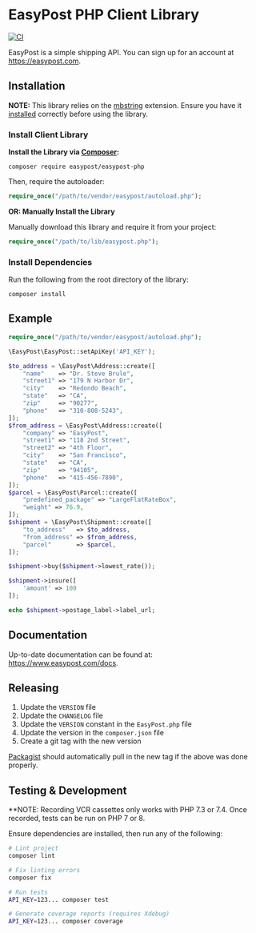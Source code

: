 # EasyPost PHP Client Library

[![CI](https://github.com/EasyPost/easypost-php/workflows/CI/badge.svg)](https://github.com/EasyPost/easypost-php/actions?query=workflow%3ACI)

EasyPost is a simple shipping API. You can sign up for an account at https://easypost.com.

## Installation

**NOTE:** This library relies on the [mbstring](http://php.net/manual/en/book.mbstring.php) extension. Ensure you have it [installed](http://www.php.net/manual/en/mbstring.installation.php) correctly before using the library.

### Install Client Library

**Install the Library via [Composer](http://getcomposer.org/):**

```shell
composer require easypost/easypost-php
```

Then, require the autoloader:

```php
require_once("/path/to/vendor/easypost/autoload.php");
```

**OR: Manually Install the Library**

Manually download this library and require it from your project:

```php
require_once("/path/to/lib/easypost.php");
```

### Install Dependencies

Run the following from the root directory of the library:

```shell
composer install
```

## Example

```php
require_once("/path/to/vendor/easypost/autoload.php");

\EasyPost\EasyPost::setApiKey('API_KEY');

$to_address = \EasyPost\Address::create([
    "name"    => "Dr. Steve Brule",
    "street1" => "179 N Harbor Dr",
    "city"    => "Redondo Beach",
    "state"   => "CA",
    "zip"     => "90277",
    "phone"   => "310-808-5243",
]);
$from_address = \EasyPost\Address::create([
    "company" => "EasyPost",
    "street1" => "118 2nd Street",
    "street2" => "4th Floor",
    "city"    => "San Francisco",
    "state"   => "CA",
    "zip"     => "94105",
    "phone"   => "415-456-7890",
]);
$parcel = \EasyPost\Parcel::create([
    "predefined_package" => "LargeFlatRateBox",
    "weight" => 76.9,
]);
$shipment = \EasyPost\Shipment::create([
    "to_address"   => $to_address,
    "from_address" => $from_address,
    "parcel"       => $parcel,
]);

$shipment->buy($shipment->lowest_rate());

$shipment->insure([
    'amount' => 100
]);

echo $shipment->postage_label->label_url;
```

## Documentation

Up-to-date documentation can be found at: https://www.easypost.com/docs.

## Releasing

1. Update the `VERSION` file
1. Update the `CHANGELOG` file
1. Update the `VERSION` constant in the `EasyPost.php` file
1. Update the version in the `composer.json` file
1. Create a git tag with the new version

[Packagist](https://packagist.org) should automatically pull in the new tag if the above was done properly.

## Testing & Development

**NOTE: Recording VCR cassettes only works with PHP 7.3 or 7.4. Once recorded, tests can be run on PHP 7 or 8.

Ensure dependencies are installed, then run any of the following:

```bash
# Lint project
composer lint

# Fix linting errors
composer fix

# Run tests
API_KEY=123... composer test

# Generate coverage reports (requires Xdebug)
API_KEY=123... composer coverage
```
